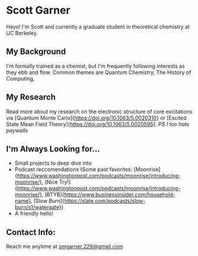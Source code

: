# Scott Garner 
Heyo!  I'm Scott and currently a graduate student in theoretical chemistry at UC Berkeley.

## My Background
I'm formally trained as a chemist, but I'm frequently following interests as they ebb and flow.  Common themes are Quantum Chemistry, The History of Computing, 

##  My Research
Read more about my research on the electronic structure of core excitations via [Quantum Monte Carlo]{https://doi.org/10.1063/5.0020310} or [Excited State Mean Field Theory]{https://doi.org/10.1063/5.0020595}. *PS I too hate paywalls*

## I'm Always Looking for...
- Small projects to deep dive into
- Podcast reccomendations (Some past favorites: [Moonrise]{https://www.washingtonpost.com/podcasts/moonrise/introducing-moonrise/}, [Nice Try!]{https://www.washingtonpost.com/podcasts/moonrise/introducing-moonrise/}, [BTYB]{https://www.businessinsider.com/household-name}, [Slow Burn]{https://slate.com/podcasts/slow-burn/s1/watergate})
- A friendly hello!  

## Contact Info:
Reach me anytime at <smgarner.229@gmail.com>  
